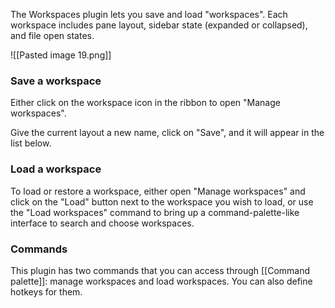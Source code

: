 The Workspaces plugin lets you save and load "workspaces". Each workspace includes pane layout, sidebar state (expanded or collapsed), and file open states.

![[Pasted image 19.png]]

### Save a workspace

Either click on the workspace icon in the ribbon to open "Manage workspaces".

Give the current layout a new name, click on "Save", and it will appear in the list below.

### Load a workspace

To load or restore a workspace, either open "Manage workspaces" and click on the "Load" button next to the workspace you wish to load, or use the "Load workspaces" command to bring up a command-palette-like interface to search and choose workspaces.

### Commands

This plugin has two commands that you can access through [[Command palette]]: manage workspaces and load workspaces. You can also define hotkeys for them.
